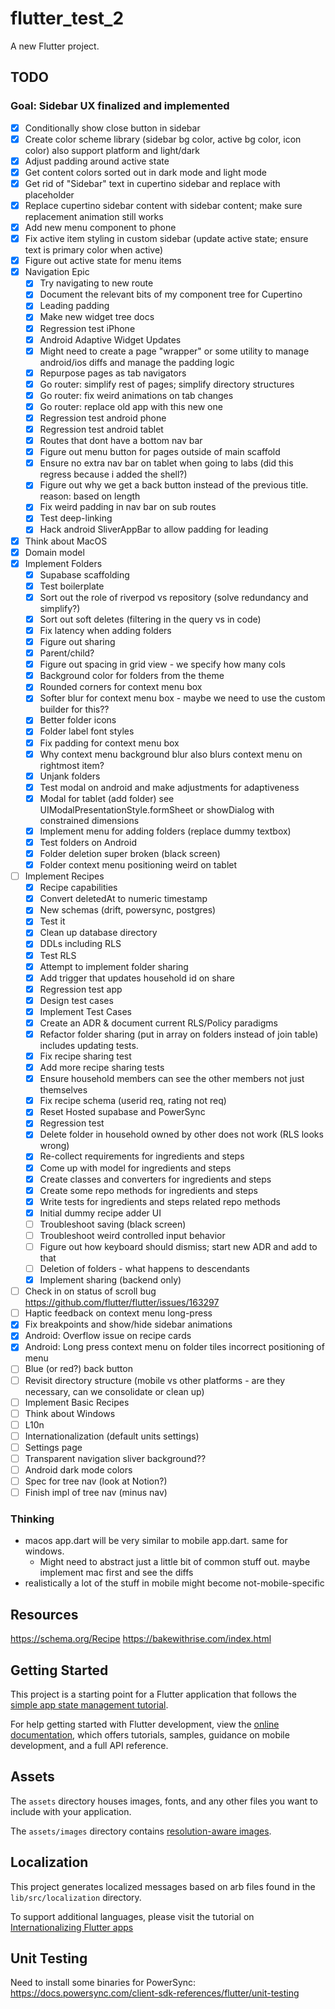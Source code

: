 # flutter_test_2

A new Flutter project.

## TODO
### Goal: Sidebar UX finalized and implemented
- [X] Conditionally show close button in sidebar
- [X] Create color scheme library (sidebar bg color, active bg color, icon color) also support platform and light/dark
- [X] Adjust padding around active state
- [X] Get content colors sorted out in dark mode and light mode
- [X] Get rid of "Sidebar" text in cupertino sidebar and replace with placeholder
- [X] Replace cupertino sidebar content with sidebar content; make sure replacement animation still works
- [X] Add new menu component to phone
- [X] Fix active item styling in custom sidebar (update active state; ensure text is primary color when active)
- [X] Figure out active state for menu items
- [X] Navigation Epic
  - [X] Try navigating to new route
  - [X] Document the relevant bits of my component tree for Cupertino
  - [X] Leading padding
  - [X] Make new widget tree docs
  - [X] Regression test iPhone
  - [X] Android Adaptive Widget Updates
  - [X] Might need to create a page "wrapper" or some utility to manage android/ios diffs and manage the padding logic
  - [X] Repurpose pages as tab navigators
  - [X] Go router: simplify rest of pages; simplify directory structures
  - [X] Go router: fix weird animations on tab changes
  - [X] Go router: replace old app with this new one
  - [X] Regression test android phone
  - [X] Regression test android tablet
  - [X] Routes that dont have a bottom nav bar
  - [X] Figure out menu button for pages outside of main scaffold
  - [X] Ensure no extra nav bar on tablet when going to labs (did this regress because i added the shell?)
  - [X] Figure out why we get a back button instead of the previous title. reason: based on length
  - [X] Fix weird padding in nav bar on sub routes
  - [X] Test deep-linking
  - [X] Hack android SliverAppBar to allow padding for leading
- [X] Think about MacOS
- [X] Domain model
- [X] Implement Folders
  - [X] Supabase scaffolding
  - [X] Test boilerplate
  - [X] Sort out the role of riverpod vs repository (solve redundancy and simplify?)
  - [X] Sort out soft deletes (filtering in the query vs in code)
  - [X] Fix latency when adding folders
  - [X] Figure out sharing
  - [X] Parent/child?
  - [X] Figure out spacing in grid view - we specify how many cols
  - [X] Background color for folders from the theme
  - [X] Rounded corners for context menu box 
  - [X] Softer blur for context menu box - maybe we need to use the custom builder for this??
  - [X] Better folder icons
  - [X] Folder label font styles
  - [X] Fix padding for context menu box
  - [X] Why context menu background blur also blurs context menu on rightmost item?
  - [X] Unjank folders
  - [X] Test modal on android and make adjustments for adaptiveness
  - [X] Modal for tablet (add folder) see UIModalPresentationStyle.formSheet or showDialog with constrained dimensions
  - [X] Implement menu for adding folders (replace dummy textbox)
  - [X] Test folders on Android
  - [X] Folder deletion super broken (black screen)
  - [X] Folder context menu positioning weird on tablet
- [ ] Implement Recipes
  - [X] Recipe capabilities
  - [X] Convert deletedAt to numeric timestamp
  - [X] New schemas (drift, powersync, postgres)
  - [X] Test it
  - [X] Clean up database directory
  - [X] DDLs including RLS
  - [X] Test RLS
  - [X] Attempt to implement folder sharing
  - [X] Add trigger that updates household id on share
  - [X] Regression test app
  - [X] Design test cases
  - [X] Implement Test Cases
  - [X] Create an ADR & document current RLS/Policy paradigms
  - [X] Refactor folder sharing (put in array on folders instead of join table) includes updating tests.
  - [X] Fix recipe sharing test
  - [X] Add more recipe sharing tests
  - [X] Ensure household members can see the other members not just themselves
  - [X] Fix recipe schema (userid req, rating not req)
  - [X] Reset Hosted supabase and PowerSync
  - [X] Regression test
  - [X] Delete folder in household owned by other does not work (RLS looks wrong)
  - [X] Re-collect requirements for ingredients and steps
  - [X] Come up with model for ingredients and steps
  - [X] Create classes and converters for ingredients and steps
  - [X] Create some repo methods for ingredients and steps
  - [X] Write tests for ingredients and steps related repo methods
  - [X] Initial dummy recipe adder UI
  - [ ] Troubleshoot saving (black screen)
  - [ ] Troubleshoot weird controlled input behavior
  - [ ] Figure out how keyboard should dismiss; start new ADR and add to that
  - [ ] Deletion of folders - what happens to descendants
  - [X] Implement sharing (backend only)
- [ ] Check in on status of scroll bug https://github.com/flutter/flutter/issues/163297
- [ ] Haptic feedback on context menu long-press
- [X] Fix breakpoints and show/hide sidebar animations
- [X] Android: Overflow issue on recipe cards
- [X] Android: Long press context menu on folder tiles incorrect positioning of menu
- [ ] Blue (or red?) back button
- [ ] Revisit directory structure (mobile vs other platforms - are they necessary, can we consolidate or clean up)
- [ ] Implement Basic Recipes
- [ ] Think about Windows
- [ ] L10n
- [ ] Internationalization (default units settings)
- [ ] Settings page
- [ ] Transparent navigation sliver background??
- [ ] Android dark mode colors
- [ ] Spec for tree nav (look at Notion?)
- [ ] Finish impl of tree nav (minus nav)

### Thinking
* macos app.dart will be very similar to mobile app.dart. same for windows.
  * Might need to abstract just a little bit of common stuff out. maybe implement mac first and see the diffs
* realistically a lot of the stuff in mobile might become not-mobile-specific

## Resources
https://schema.org/Recipe
https://bakewithrise.com/index.html

## Getting Started

This project is a starting point for a Flutter application that follows the
[simple app state management
tutorial](https://flutter.dev/docs/development/data-and-backend/state-mgmt/simple).

For help getting started with Flutter development, view the
[online documentation](https://flutter.dev/docs), which offers tutorials,
samples, guidance on mobile development, and a full API reference.

## Assets

The `assets` directory houses images, fonts, and any other files you want to
include with your application.

The `assets/images` directory contains [resolution-aware
images](https://flutter.dev/docs/development/ui/assets-and-images#resolution-aware).

## Localization

This project generates localized messages based on arb files found in
the `lib/src/localization` directory.

To support additional languages, please visit the tutorial on
[Internationalizing Flutter
apps](https://flutter.dev/docs/development/accessibility-and-localization/internationalization)

## Unit Testing

Need to install some binaries for PowerSync: https://docs.powersync.com/client-sdk-references/flutter/unit-testing
